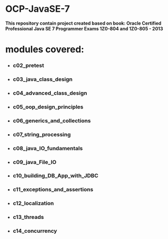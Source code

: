 # OCP-JavaSE-7
**This repository contain project created based on book: Oracle Certified Professional Java SE 7 Programmer Exams 1Z0-804 and 1Z0-805 - 2013**
#
# modules covered:

* ### c02_pretest
* ### c03_java_class_design
* ### c04_advanced_class_design
* ### c05_oop_design_principles
* ### c06_generics_and_collections
* ### c07_string_processing
* ### c08_java_IO_fundamentals
* ### c09_java_File_IO
* ### c10_building_DB_App_with_JDBC
* ### c11_exceptions_and_assertions
* ### c12_localization
* ### c13_threads
* ### c14_concurrency

